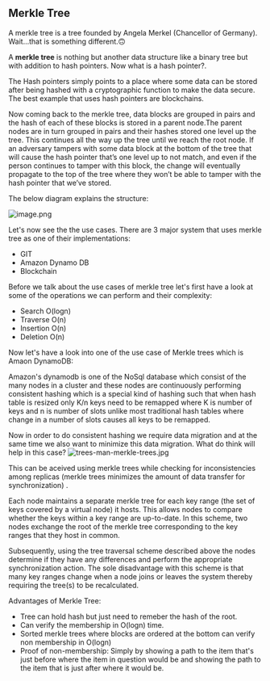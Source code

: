 ## Merkle Tree

A merkle tree is a tree founded by Angela Merkel (Chancellor of Germany). Wait...that is something different.🙃

A **merkle tree** is nothing but another data structure like a binary tree but with addition to hash pointers. Now what is a hash pointer?.

The Hash pointers simply points to a place where some data can be stored after being hashed with a cryptographic function to make the data secure. The best example that uses hash pointers are blockchains. 

Now coming back to the merkle tree, data blocks are grouped in pairs and the hash of each of these blocks is stored in a parent node.The parent nodes are in turn grouped in pairs and their hashes stored one level up the tree. This continues all the way up the tree until we reach the root node. 
If an adversary tampers with some data block at the bottom of the tree that will cause the hash pointer that’s one level up to not match, and even if the person continues to tamper with this block, the change will eventually propagate to the top of the tree where they won’t be able to tamper with the hash pointer that we’ve stored.

The below diagram explains the structure:

![image.png](https://cdn.hashnode.com/res/hashnode/image/upload/v1598684766795/6CFEhR4OL.png)

Let's now see the the use cases. There are 3 major system that uses merkle tree as one of their implementations:
- GIT
- Amazon Dynamo DB
- Blockchain

Before we talk about the use cases of merkle tree let's first have a look at some of the operations we can perform and their complexity:
- Search O(logn)
- Traverse  O(n)
- Insertion  O(n)
- Deletion  O(n)

Now let's have a look into one of the use case of Merkle trees which is Amaon DynamoDB:

Amazon's dynamodb is one of the NoSql database which consist of the many nodes in a cluster and these nodes are continuously performing consistent hashing which is a special kind of hashing such that when hash table is resized only K/n keys need to be remapped where K is number of keys and n is number of slots unlike most traditional hash tables where change in a number of slots causes all keys to be remapped. 

Now in order to do consistent hashing we require data migration and at the same time we also want to minimize this data migration. What do think will help in this case?
![trees-man-merkle-trees.jpg](https://cdn.hashnode.com/res/hashnode/image/upload/v1598705429393/yS8mEc0TP.jpeg)

This can be aceived using merkle trees while checking for inconsistencies among replicas  (merkle trees minimizes the amount of data transfer for synchronization) .

Each node maintains a separate merkle tree for each key range (the set of keys covered by a virtual node) it hosts. This allows nodes to compare whether the keys within a key range are up-to-date. In this scheme, two nodes exchange the root of the merkle tree corresponding to the key ranges that they host in common.

Subsequently, using the tree traversal scheme described above the nodes determine if they have any differences and perform the appropriate synchronization action. The sole disadvantage with this scheme is that many key ranges change when a node joins or leaves the system thereby requiring the tree(s) to be recalculated. 

Advantages of Merkle Tree:

- Tree can hold hash but just need to remeber the hash of the root.
- Can verify the membership in O(logn) time.
- Sorted merkle trees where blocks are ordered at the bottom can verify non 
   membership in O(logn)
- Proof of non-membership: Simply by showing a path to the item that's just before 
   where the item in question would be and showing the path to the item that is just 
   after where it would be.






